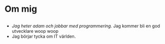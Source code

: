 # Om mig
## 

- _Jag heter adam och jobbar med programmering._
 Jag kommer bli en god utvecklare
 woop woop
- Jag börjar tycka om IT världen.
